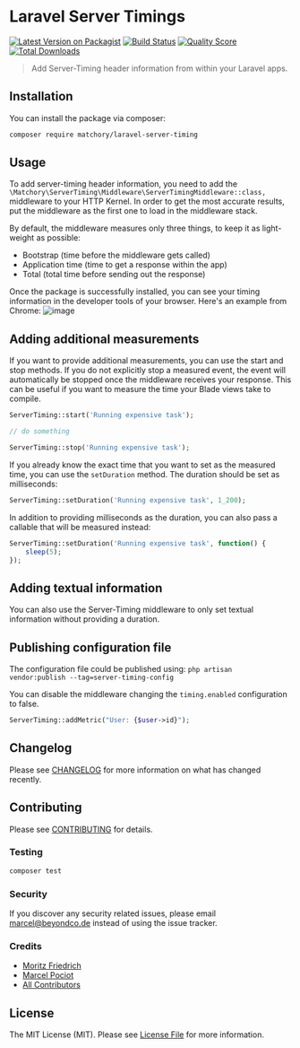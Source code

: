 Laravel Server Timings
======================
[![Latest Version on Packagist](https://img.shields.io/packagist/v/matchory/laravel-server-timing.svg?style=flat-square)](https://packagist.org/packages/matchory/laravel-server-timing)
[![Build Status](https://img.shields.io/travis/matchory/laravel-server-timing/master.svg?style=flat-square)](https://travis-ci.org/matchory/laravel-server-timing)
[![Quality Score](https://img.shields.io/scrutinizer/g/matchory/laravel-server-timing.svg?style=flat-square)](https://scrutinizer-ci.com/g/matchory/laravel-server-timing)
[![Total Downloads](https://img.shields.io/packagist/dt/matchory/laravel-server-timing.svg?style=flat-square)](https://packagist.org/packages/matchory/laravel-server-timing)

> Add Server-Timing header information from within your Laravel apps.

Installation
------------
You can install the package via composer:

```bash
composer require matchory/laravel-server-timing
```

Usage
-----
To add server-timing header information, you need to add the 
`\Matchory\ServerTiming\Middleware\ServerTimingMiddleware::class,` middleware to your HTTP Kernel. In order to get the 
most accurate results, put the middleware as the first one to load in the middleware stack.

By default, the middleware measures only three things, to keep it as light-weight as possible:

- Bootstrap (time before the middleware gets called)
- Application time (time to get a response within the app)
- Total (total time before sending out the response)

Once the package is successfully installed, you can see your timing information in the developer tools of your browser. 
Here's an example from Chrome:
![image](https://user-images.githubusercontent.com/40676515/73973252-d831a980-48e7-11ea-88fc-a606fd5b758a.png)

Adding additional measurements
------------------------------
If you want to provide additional measurements, you can use the start and stop methods. If you do not explicitly stop a 
measured event, the event will automatically be stopped once the middleware receives your response. This can be useful 
if you want to measure the time your Blade views take to compile.

```php
ServerTiming::start('Running expensive task');

// do something

ServerTiming::stop('Running expensive task');
```

If you already know the exact time that you want to set as the measured time, you can use the `setDuration` method.
The duration should be set as milliseconds:

```php
ServerTiming::setDuration('Running expensive task', 1_200);
```

In addition to providing milliseconds as the duration, you can also pass a callable that will be measured instead:

```php
ServerTiming::setDuration('Running expensive task', function() {
    sleep(5);
});
```

Adding textual information
--------------------------
You can also use the Server-Timing middleware to only set textual information without providing a duration.

Publishing configuration file
-----------------------------
The configuration file could be published using:
`php artisan vendor:publish --tag=server-timing-config`

You can disable the middleware changing the `timing.enabled` configuration to false.

```php
ServerTiming::addMetric("User: {$user->id}");
```

Changelog
---------
Please see [CHANGELOG](CHANGELOG.md) for more information on what has changed recently.

Contributing
------------
Please see [CONTRIBUTING](CONTRIBUTING.md) for details.

### Testing

``` bash
composer test
```

### Security
If you discover any security related issues, please email marcel@beyondco.de instead of using the issue tracker.

### Credits

- [Moritz Friedrich](https://github.com/radiergummi)
- [Marcel Pociot](https://github.com/mpociot)
- [All Contributors](../../contributors)

License
-------
The MIT License (MIT). Please see [License File](LICENSE.md) for more information.
